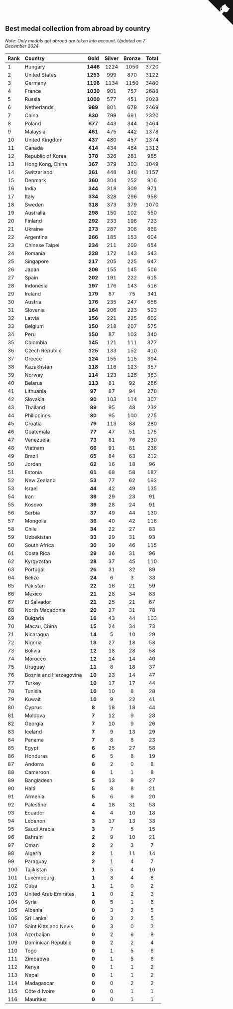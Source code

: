 ## Best medal collection from abroad by country

*Note: Only medals got abroad are taken into account.*
*Updated on  7 December 2024*

| Rank | Country | Gold | Silver | Bronze | Total |
| :--- | :--- | :--: | :--: | :--: | :--: |
| 1 | Hungary | **1446** | 1224 | 1050 | 3720 |
| 2 | United States | **1253** | 999 | 870 | 3122 |
| 3 | Germany | **1196** | 1134 | 1150 | 3480 |
| 4 | France | **1030** | 901 | 757 | 2688 |
| 5 | Russia | **1000** | 577 | 451 | 2028 |
| 6 | Netherlands | **989** | 801 | 679 | 2469 |
| 7 | China | **830** | 799 | 691 | 2320 |
| 8 | Poland | **677** | 443 | 344 | 1464 |
| 9 | Malaysia | **461** | 475 | 442 | 1378 |
| 10 | United Kingdom | **437** | 480 | 457 | 1374 |
| 11 | Canada | **414** | 434 | 464 | 1312 |
| 12 | Republic of Korea | **378** | 326 | 281 | 985 |
| 13 | Hong Kong, China | **367** | 379 | 303 | 1049 |
| 14 | Switzerland | **361** | 448 | 348 | 1157 |
| 15 | Denmark | **360** | 304 | 252 | 916 |
| 16 | India | **344** | 318 | 309 | 971 |
| 17 | Italy | **334** | 328 | 296 | 958 |
| 18 | Sweden | **318** | 373 | 379 | 1070 |
| 19 | Australia | **298** | 150 | 102 | 550 |
| 20 | Finland | **292** | 233 | 198 | 723 |
| 21 | Ukraine | **273** | 287 | 308 | 868 |
| 22 | Argentina | **266** | 185 | 153 | 604 |
| 23 | Chinese Taipei | **234** | 211 | 209 | 654 |
| 24 | Romania | **228** | 172 | 143 | 543 |
| 25 | Singapore | **217** | 205 | 225 | 647 |
| 26 | Japan | **206** | 155 | 145 | 506 |
| 27 | Spain | **202** | 191 | 222 | 615 |
| 28 | Indonesia | **197** | 176 | 143 | 516 |
| 29 | Ireland | **179** | 87 | 75 | 341 |
| 30 | Austria | **176** | 235 | 247 | 658 |
| 31 | Slovenia | **164** | 206 | 223 | 593 |
| 32 | Latvia | **156** | 221 | 225 | 602 |
| 33 | Belgium | **150** | 218 | 207 | 575 |
| 34 | Peru | **150** | 87 | 103 | 340 |
| 35 | Colombia | **145** | 121 | 111 | 377 |
| 36 | Czech Republic | **125** | 133 | 152 | 410 |
| 37 | Greece | **124** | 155 | 115 | 394 |
| 38 | Kazakhstan | **118** | 116 | 123 | 357 |
| 39 | Norway | **114** | 123 | 126 | 363 |
| 40 | Belarus | **113** | 81 | 92 | 286 |
| 41 | Lithuania | **97** | 87 | 94 | 278 |
| 42 | Slovakia | **90** | 103 | 114 | 307 |
| 43 | Thailand | **89** | 95 | 48 | 232 |
| 44 | Philippines | **80** | 95 | 100 | 275 |
| 45 | Croatia | **79** | 113 | 88 | 280 |
| 46 | Guatemala | **77** | 47 | 51 | 175 |
| 47 | Venezuela | **73** | 81 | 76 | 230 |
| 48 | Vietnam | **66** | 91 | 81 | 238 |
| 49 | Brazil | **65** | 84 | 63 | 212 |
| 50 | Jordan | **62** | 16 | 18 | 96 |
| 51 | Estonia | **61** | 68 | 58 | 187 |
| 52 | New Zealand | **53** | 77 | 62 | 192 |
| 53 | Israel | **44** | 42 | 49 | 135 |
| 54 | Iran | **39** | 29 | 23 | 91 |
| 55 | Kosovo | **39** | 28 | 24 | 91 |
| 56 | Serbia | **37** | 49 | 44 | 130 |
| 57 | Mongolia | **36** | 40 | 42 | 118 |
| 58 | Chile | **34** | 22 | 27 | 83 |
| 59 | Uzbekistan | **33** | 29 | 31 | 93 |
| 60 | South Africa | **30** | 39 | 46 | 115 |
| 61 | Costa Rica | **29** | 36 | 31 | 96 |
| 62 | Kyrgyzstan | **28** | 37 | 45 | 110 |
| 63 | Portugal | **26** | 31 | 32 | 89 |
| 64 | Belize | **24** | 6 | 3 | 33 |
| 65 | Pakistan | **22** | 16 | 21 | 59 |
| 66 | Mexico | **21** | 28 | 34 | 83 |
| 67 | El Salvador | **21** | 25 | 21 | 67 |
| 68 | North Macedonia | **20** | 27 | 31 | 78 |
| 69 | Bulgaria | **16** | 43 | 44 | 103 |
| 70 | Macau, China | **15** | 24 | 34 | 73 |
| 71 | Nicaragua | **14** | 5 | 10 | 29 |
| 72 | Nigeria | **13** | 27 | 18 | 58 |
| 73 | Bolivia | **12** | 18 | 28 | 58 |
| 74 | Morocco | **12** | 14 | 14 | 40 |
| 75 | Uruguay | **11** | 8 | 18 | 37 |
| 76 | Bosnia and Herzegovina | **10** | 23 | 14 | 47 |
| 77 | Turkey | **10** | 17 | 17 | 44 |
| 78 | Tunisia | **10** | 10 | 8 | 28 |
| 79 | Kuwait | **10** | 9 | 22 | 41 |
| 80 | Cyprus | **8** | 18 | 18 | 44 |
| 81 | Moldova | **7** | 12 | 9 | 28 |
| 82 | Georgia | **7** | 10 | 9 | 26 |
| 83 | Iceland | **7** | 9 | 13 | 29 |
| 84 | Panama | **7** | 8 | 8 | 23 |
| 85 | Egypt | **6** | 25 | 27 | 58 |
| 86 | Honduras | **6** | 5 | 8 | 19 |
| 87 | Andorra | **6** | 2 | 0 | 8 |
| 88 | Cameroon | **6** | 1 | 1 | 8 |
| 89 | Bangladesh | **5** | 13 | 9 | 27 |
| 90 | Haiti | **5** | 8 | 8 | 21 |
| 91 | Armenia | **5** | 6 | 9 | 20 |
| 92 | Palestine | **4** | 18 | 31 | 53 |
| 93 | Ecuador | **4** | 4 | 10 | 18 |
| 94 | Lebanon | **3** | 17 | 13 | 33 |
| 95 | Saudi Arabia | **3** | 7 | 5 | 15 |
| 96 | Bahrain | **2** | 9 | 10 | 21 |
| 97 | Oman | **2** | 2 | 3 | 7 |
| 98 | Algeria | **2** | 1 | 11 | 14 |
| 99 | Paraguay | **2** | 1 | 4 | 7 |
| 100 | Tajikistan | **1** | 5 | 4 | 10 |
| 101 | Luxembourg | **1** | 3 | 4 | 8 |
| 102 | Cuba | **1** | 1 | 0 | 2 |
| 103 | United Arab Emirates | **1** | 0 | 2 | 3 |
| 104 | Syria | **0** | 5 | 1 | 6 |
| 105 | Albania | **0** | 3 | 2 | 5 |
| 106 | Sri Lanka | **0** | 3 | 2 | 5 |
| 107 | Saint Kitts and Nevis | **0** | 3 | 0 | 3 |
| 108 | Azerbaijan | **0** | 2 | 6 | 8 |
| 109 | Dominican Republic | **0** | 2 | 2 | 4 |
| 110 | Togo | **0** | 1 | 5 | 6 |
| 111 | Zimbabwe | **0** | 1 | 5 | 6 |
| 112 | Kenya | **0** | 1 | 1 | 2 |
| 113 | Nepal | **0** | 1 | 1 | 2 |
| 114 | Madagascar | **0** | 0 | 2 | 2 |
| 115 | Côte d'Ivoire | **0** | 0 | 1 | 1 |
| 116 | Mauritius | **0** | 0 | 1 | 1 |


<a href="https://github.com/JustinTimeCuber/wca_statistics" class="github-corner" aria-label="View source on Github"><svg width="80" height="80" viewBox="0 0 250 250" style="fill:#151513; color:#fff; position: absolute; top: 0; border: 0; right: 0;" aria-hidden="true"><path d="M0,0 L115,115 L130,115 L142,142 L250,250 L250,0 Z"></path><path d="M128.3,109.0 C113.8,99.7 119.0,89.6 119.0,89.6 C122.0,82.7 120.5,78.6 120.5,78.6 C119.2,72.0 123.4,76.3 123.4,76.3 C127.3,80.9 125.5,87.3 125.5,87.3 C122.9,97.6 130.6,101.9 134.4,103.2" fill="currentColor" style="transform-origin: 130px 106px;" class="octo-arm"></path><path d="M115.0,115.0 C114.9,115.1 118.7,116.5 119.8,115.4 L133.7,101.6 C136.9,99.2 139.9,98.4 142.2,98.6 C133.8,88.0 127.5,74.4 143.8,58.0 C148.5,53.4 154.0,51.2 159.7,51.0 C160.3,49.4 163.2,43.6 171.4,40.1 C171.4,40.1 176.1,42.5 178.8,56.2 C183.1,58.6 187.2,61.8 190.9,65.4 C194.5,69.0 197.7,73.2 200.1,77.6 C213.8,80.2 216.3,84.9 216.3,84.9 C212.7,93.1 206.9,96.0 205.4,96.6 C205.1,102.4 203.0,107.8 198.3,112.5 C181.9,128.9 168.3,122.5 157.7,114.1 C157.9,116.9 156.7,120.9 152.7,124.9 L141.0,136.5 C139.8,137.7 141.6,141.9 141.8,141.8 Z" fill="currentColor" class="octo-body"></path></svg></a><style>.github-corner:hover .octo-arm{animation:octocat-wave 560ms ease-in-out}@keyframes octocat-wave{0%,100%{transform:rotate(0)}20%,60%{transform:rotate(-25deg)}40%,80%{transform:rotate(10deg)}}@media (max-width:500px){.github-corner:hover .octo-arm{animation:none}.github-corner .octo-arm{animation:octocat-wave 560ms ease-in-out}}</style>
